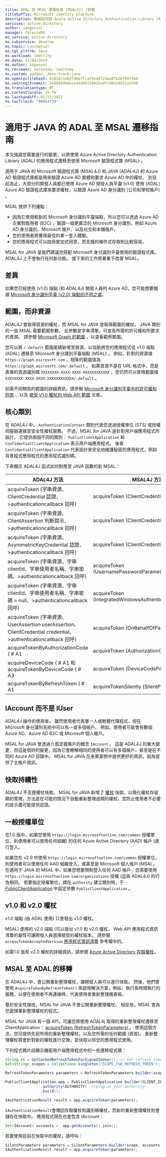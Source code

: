```yaml
---
title: ADAL 至 MSAL 遷移指南 (MSAL4j) |蔚藍
titleSuffix: Microsoft identity platform
description: 瞭解如何將 Azure Active Directory Authentication Library (ADAL) JAVA 應用程式遷移至 Microsoft 驗證程式庫 (MSAL) 。
services: active-directory
author: sangonzal
manager: CelesteDG
ms.service: active-directory
ms.subservice: develop
ms.topic: conceptual
ms.tgt_pltfrm: Java
ms.workload: identity
ms.date: 11/04/2019
ms.author: sagonzal
ms.reviewer: nacanuma, twhitney
ms.custom: aaddev, devx-track-java
ms.openlocfilehash: 0183471db274bb7fca59ed8f24aa87b2bf997fb6
ms.sourcegitcommit: 2488894b8ece49d493399d2ed7c98d29b53a5599
ms.translationtype: MT
ms.contentlocale: zh-TW
ms.lasthandoff: 01/11/2021
ms.locfileid: "98063734"
---
```

# <a name="adal-to-msal-migration-guide-for-java"></a>適用于 JAVA 的 ADAL 至 MSAL 遷移指南

本文強調您需要進行的變更，以將使用 Azure Active Directory Authentication Library (ADAL) 的應用程式遷移至使用 Microsoft 驗證程式庫 (MSAL) 。

適用于 JAVA 的 Microsoft 驗證程式庫 (MSAL4J) 和 JAVA (ADAL4J) 的 Azure AD 驗證程式庫都是用來驗證 Azure AD 實體和要求 Azure AD 中的權杖。 到目前為止，大部分的開發人員都已使用 Azure AD 開發人員平臺 (v1.0) 使用 (ADAL) Azure AD 驗證程式庫來要求權杖，以驗證 Azure AD 身分識別 (公司和學校帳戶) 。

MSAL 提供下列優點：

- 因為它使用較新的 Microsoft 身分識別平臺端點，所以您可以透過 Azure AD 企業對取用者 (B2C) ，驗證一組更廣泛的 Microsoft 身分識別，例如 Azure AD 身分識別、Microsoft 帳戶，以及社交和本機帳戶。
- 您的使用者將獲得最佳的單一登入體驗。
- 您的應用程式可以啟用累加式同意，而支援的條件式存取則比較容易。

MSAL for JAVA 是我們建議您搭配 Microsoft 身分識別平臺使用的驗證程式庫。 ADAL4J 上不會執行任何新功能。 接下來的工作將著重于改善 MSAL。

## <a name="differences"></a>差異

如果您已經使用 (v1.0) 端點 (和 ADAL4J) 開發人員的 Azure AD，您可能想要閱讀 [Microsoft 身分識別平臺 (v2.0) 端點的不同之處](../azuread-dev/azure-ad-endpoint-comparison.md)。

## <a name="scopes-not-resources"></a>範圍，而非資源

ADAL4J 會取得資源的權杖，而 MSAL for JAVA 會取得範圍的權杖。 JAVA 類別的一些 MSAL 需要範圍參數。 此參數是字串清單，可宣告所需的許可權和所要求的資源。 請參閱 [Microsoft Graph 的範圍](/graph/permissions-reference) ，以查看範例範圍。

您可以將 `/.default` 範圍尾碼新增至資源，以協助將您的應用程式從 v1.0 端點 (ADAL) 遷移至 Microsoft 身分識別平臺端點 (MSAL) 。 例如，針對的資源值 `https://graph.microsoft.com` ，相等的範圍值為 `https://graph.microsoft.com/.default` 。  如果資源不是在 URL 格式中，而是表單的資源識別碼 `XXXXXXXX-XXXX-XXXX-XXXXXXXXXXXX` ，您仍然可以使用範圍值 `XXXXXXXX-XXXX-XXXX-XXXXXXXXXXXX/.default` 。

如需不同類型的範圍的詳細資訊，請參閱 [Microsoft 身分識別平臺中的許可權和同意](./v2-permissions-and-consent.md) ，以及 [接受 V1.0 權杖的 Web API 範圍](./msal-v1-app-scopes.md) 文章。

## <a name="core-classes"></a>核心類別

在 ADAL4J 中， `AuthenticationContext` 類別代表您透過授權單位 (STS) 或授權伺服器連線至安全性權杖服務。 不過，MSAL for JAVA 是針對用戶端應用程式所設計。 它提供兩個不同的類別： `PublicClientApplication` 和 `ConfidentialClientApplication` 表示用戶端應用程式。  後者 `ConfidentialClientApplication` 代表設計來安全地維護秘密的應用程式，例如背景程式應用程式的應用程式識別碼。

下表顯示 ADAL4J 函式如何對應至 JAVA 函數的新 MSAL：

| ADAL4J 方法| MSAL4J 方法|
|------|-------|
|acquireToken (字串資源、ClientCredential 認證、>authenticationcallback 回呼)  | acquireToken (ClientCredentialParameters) |
|acquireToken (字串資源、ClientAssertion 判斷提示、>authenticationcallback 回呼) |acquireToken (ClientCredentialParameters) |
|acquireToken (字串資源、AsymmetricKeyCredential 認證、>authenticationcallback 回呼) |acquireToken (ClientCredentialParameters) |
|acquireToken (字串資源、字串 clientId、字串使用者名稱、字串密碼、>authenticationcallback 回呼) | acquireToken (UsernamePasswordParameters) |
|acquireToken (字串資源、字串 clientId、字串使用者名稱、字串密碼 = null、>authenticationcallback 回呼) |acquireToken (IntegratedWindowsAuthenticationParameters) |
|acquireToken (字串資源、UserAssertion userAssertion、ClientCredential credential、>authenticationcallback 回呼) | acquireToken (OnBehalfOfParameters) |
|acquireTokenByAuthorizationCode ( # A1 | acquireToken (AuthorizationCodeParameters)  |
| acquireDeviceCode ( # A1 和 acquireTokenByDeviceCode ( # A3| acquireToken (DeviceCodeParameters) |
|acquireTokenByRefreshToken ( # A1| acquireTokenSilently (SilentParameters) |

## <a name="iaccount-instead-of-iuser"></a>IAccount 而不是 IUser

ADAL4J 操作的使用者。 雖然使用者代表單一人或軟體代理程式，但在 Microsoft 身分識別系統中可以有一或多個帳戶。 例如，使用者可能會有數個 Azure AD、Azure AD B2C 或 Microsoft 個人帳戶。

MSAL for JAVA 會透過介面定義帳戶的概念 `IAccount` 。 這是 ADAL4J 的重大變更，但這是很好的變更，因為它會瞭解相同的使用者可以有多個帳戶，甚至是在不同的 Azure AD 目錄中。 MSAL for JAVA 在來賓案例中提供更好的資訊，因為提供了主帳戶資訊。

## <a name="cache-persistence"></a>快取持續性

ADAL4J 不支援權杖快取。
MSAL for JAVA 新增了 [權杖](msal-acquire-cache-tokens.md) 快取，以簡化權杖存留期的管理，方法是在可能的情況下自動重新整理過期的權杖，並防止使用者不必要的提示盡可能提供認證。

## <a name="common-authority"></a>一般授權單位

在1.0 版中，如果您使用 `https://login.microsoftonline.com/common` 授權單位，則使用者可以使用任何組織) 的任何 Azure Active Directory (AAD) 帳戶 (進行登入。

如果您在 v2.0 中使用 `https://login.microsoftonline.com/common` 授權單位，則使用者可以使用任何 AAD 組織登入，或甚至是 Microsoft 個人帳戶 (MSA) 。 在適用于 JAVA 的 MSAL 中，如果您想要限制登入任何 AAD 帳戶，您需要使用 `https://login.microsoftonline.com/organizations` 授權 (這與 ADAL4J) 的行為相同。 若要指定授權單位，請在 `authority` 建立類別時，于 [PublicClientApplication](https://javadoc.io/doc/com.microsoft.azure/msal4j/1.0.0/com/microsoft/aad/msal4j/PublicClientApplication.Builder.html) 中設定參數 `PublicClientApplication` 。

## <a name="v10-and-v20-tokens"></a>v1.0 和 v2.0 權杖

v1.0 端點 (由 ADAL 使用) 只會發出 v1.0 權杖。

MSAL) 使用的 v2.0 端點 (可以發出 v1.0 和 v2.0 權杖。 Web API 應用程式資訊清單的屬性可讓開發人員選擇接受的權杖版本。 請參閱 `accessTokenAcceptedVersion` [應用程式資訊清單](./reference-app-manifest.md) 參考檔中的。

如需1.0 版和 v2.0 權杖的詳細資訊，請參閱 [Azure Active Directory 存取權杖](./access-tokens.md)。

## <a name="adal-to-msal-migration"></a>MSAL 至 ADAL 的移轉

在 ADAL4J 中，會公開重新整理權杖，讓開發人員可以進行快取。 然後，他們會使用 `AcquireTokenByRefreshToken()` 來啟用解決方案，例如，執行長時間執行的服務，以便在使用者不再連線時，代表使用者重新整理儀表板。

基於安全性理由，MSAL for JAVA 不會公開重新整理權杖。 相反地，MSAL 會為您處理重新整理權杖的程式。

MSAL for JAVA 有一個 API，可讓您將使用 ADAL4j 取得的重新整理權杖遷移至 ClientApplication： [acquireToken (RefreshTokenParameters) ](https://javadoc.io/static/com.microsoft.azure/msal4j/1.0.0/com/microsoft/aad/msal4j/PublicClientApplication.html#acquireToken-com.microsoft.aad.msal4j.RefreshTokenParameters-)。 使用這個方法，您可提供先前所用的重新整理權杖，以及您所需的任何範圍 (資源)。 重新整理權杖將會針對新的權杖進行交換，並快取以供您的應用程式使用。

下列程式碼片段顯示機密用戶端應用程式中的一些遷移程式碼：

```java
String rt = GetCachedRefreshTokenForSignedInUser(); // Get refresh token from where you have them stored
Set<String> scopes = Collections.singleton("SCOPE_FOR_REFRESH_TOKEN");

RefreshTokenParameters parameters = RefreshTokenParameters.builder(scopes, rt).build();

PublicClientApplication app = PublicClientApplication.builder(CLIENT_ID) // ClientId for your application
                .authority(AUTHORITY)  //plug in your authority
                .build();

IAuthenticationResult result = app.acquireToken(parameters);
```

`IAuthenticationResult`會傳回存取權杖和識別碼權杖，而新的重新整理權杖則會儲存在快取中。
應用程式現在也會包含 IAccount：

```java
Set<IAccount> accounts =  app.getAccounts().join();
```

若要使用目前在快取中的權杖，請呼叫：

```java
SilentParameters parameters = SilentParameters.builder(scope, accounts.iterator().next()).build();
IAuthenticationResult result = app.acquireToken(parameters);
```
